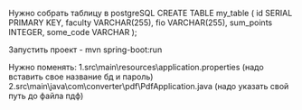 Нужно собрать таблицу в postgreSQL
CREATE TABLE my_table (
id SERIAL PRIMARY KEY,
faculty VARCHAR(255),
fio VARCHAR(255),
sum_points INTEGER,
some_code VARCHAR
);

Запустить проект - mvn spring-boot:run

Нужно поменять: 1.src\main\resources\application.properties (надо вставить свое название бд и пароль) 2.src\main\java\com\converter\pdf\PdfApplication.java (надо указать свой путь до файла пдф)
